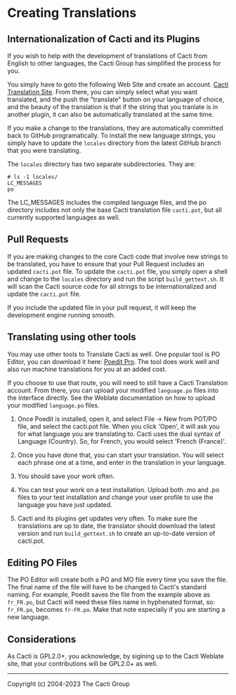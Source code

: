 # Creating Translations

## Internationalization of Cacti and its Plugins

If you wish to help with the development of translations of Cacti from English
to other languages, the Cacti Group has simplified the process for you.

You simply have to goto the following Web Site and create an account.
[Cacti Translation Site](https://translate.cacti.net). From there, you can
simply select what you want translated, and the push the "translate" button on
your language of choice, and the beauty of the translation is that if the string
that you tranlate is in another plugin, it can also be automatically translated
at the same time.

If you make a change to the translations, they are automatically committed back
to GitHub programatically. To install the new language strings, you simply have
to update the `locales` directory from the latest GitHub branch that you were
translating.

The `locales` directory has two separate subdirectories. They are:

```console
# ls -1 locales/
LC_MESSAGES
po
```

The LC_MESSAGES includes the compiled language files, and the po directory
includes not only the base Cacti translation file `cacti.pot`, but all currently
supported languages as well.

## Pull Requests

If you are making changes to the core Cacti code that involve new strings to be
translated, you have to ensure that your Pull Request includes an updated
`cacti.pot` file. To update the `cacti.pot` file, you simply open a shell and
change to the `locales` directory and run the script `build_gettext.sh`. It will
scan the Cacti source code for all strings to be internationalized and update
the `cacti.pot` file.

If you include the updated file in your pull request, it will keep the
development engine running smooth.

## Translating using other tools

You may use other tools to Translate Cacti as well. One popular tool is PO
Editor, you can download it here: [Poedit Pro](https://poedit.net/pro). The tool
does work well and also run machine translations for you at an added cost.

If you choose to use that route, you will need to still have a Cacti Translation
account. From there, you can upload your modified `language.po` files into the
interface directly. See the Weblate documentation on how to upload your modified
`language.po` files.

1. Once Poedit is installed, open it, and select File -> New from POT/PO file,
   and select the cacti.pot file. When you click 'Open', it will ask you for
   what language you are translating to. Cacti uses the dual syntax of Language
   (Country). So, for French, you would select 'French (France)'.

1. Once you have done that, you can start your translation. You will select each
   phrase one at a time, and enter in the translation in your language.

1. You should save your work often.

1. You can test your work on a test installation. Upload both .mo and .po files
   to your test installation and change your user profile to use the language
   you have just updated.

1. Cacti and its plugins get updates very often. To make sure the translations
   are up to date, the translator should download the latest version and run
   `build_gettext.sh` to create an up-to-date version of cacti.pot.

## Editing PO Files

The PO Editor will create both a PO and MO file every time you save the file.
The final name of the file will have to be changed to Cacti's standard naming.
For example, Poedit saves the file from the example above as `fr_FR.po`, but
Cacti will need these files name in hyphenated format, so: `fr_FR.po`, becomes
`fr-FR.po`. Make that note especially if you are starting a new language.

## Considerations

As Cacti is GPL2.0+, you acknowledge, by sigining up to the Cacti Weblate site,
that your contributions will be GPL2.0+ as well.

---

Copyright (c) 2004-2023 The Cacti Group
